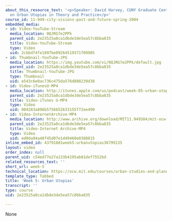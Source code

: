 ```yaml
---
about_this_resource_text: '<p>Speaker: David Harvey, CUNY Graduate Center, New York</p>  <p>Readings
  on Urban Utopias in Theory and Practice</p>'
course_id: 11-949-city-visions-past-and-future-spring-2004
embedded_media:
- id: Video-YouTube-Stream
  media_location: 0QJRG7e2PPk
  parent_uid: 2e23525a8ca1dbde3de5ea57c8bba835
  title: Video-YouTube-Stream
  type: Video
  uid: 2cbbdf4fe1897be09264519371f09985
- id: Thumbnail-YouTube-JPG
  media_location: https://img.youtube.com/vi/0QJRG7e2PPk/default.jpg
  parent_uid: 2e23525a8ca1dbde3de5ea57c8bba835
  title: Thumbnail-YouTube-JPG
  type: Thumbnail
  uid: e543c6e0ac736c475da576d888239d38
- id: Video-iTunesU-MP4
  media_location: http://itunes.apple.com/us/podcast/week-05-urban-utopias/id354868924?i=80690251
  parent_uid: 2e23525a8ca1dbde3de5ea57c8bba835
  title: Video-iTunes U-MP4
  type: Video
  uid: 004283a896b5756652633155f72ee499
- id: Video-InternetArchive-MP4
  media_location: http://www.archive.org/download/MIT11.949S04/mit-ocw-11.949-09feb2004-220k.mp4
  parent_uid: 2e23525a8ca1dbde3de5ea57c8bba835
  title: Video-Internet Archive-MP4
  type: Video
  uid: ed0da94a48f45d07e1d49460e0388815
inline_embed_id: 43791881week5:urbanutopias36799135
layout: video
order_index: null
parent_uid: c54ed77e27a133b4195ab01def7552bd
related_resources_text: ''
short_url: week-5
technical_location: https://ocw.mit.edu/courses/urban-studies-and-planning/11-949-city-visions-past-and-future-spring-2004/video-lectures/week-5
template_type: Tabbed
title: 'Week 5: Urban Utopias'
transcript: ''
type: course
uid: 2e23525a8ca1dbde3de5ea57c8bba835

---
```

None